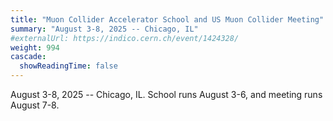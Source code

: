 ```yaml
---
title: "Muon Collider Accelerator School and US Muon Collider Meeting"
summary: "August 3-8, 2025 -- Chicago, IL"
#externalUrl: https://indico.cern.ch/event/1424328/
weight: 994
cascade:
  showReadingTime: false
---
```


August 3-8, 2025 -- Chicago, IL. School runs August 3-6, and meeting runs August 7-8.
